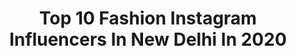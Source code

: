 ---
title: Top 10 Fashion Instagram Influencers In New Delhi In 2020
description: >-
  Find top fashion Instagram influencers in New Delhi in 2020. Most popular hashtags: #fashionblogger #ootd #delhiblogger #styleblogger.
platform: Instagram
profiles:
  - username: "itsallaboutaish"
    fullname: >-
      AISHWARI SURVE👑
    location: "India"
    followers: 10068
    engagement: 998
    commentsToLikes: 0.013626
    id: ck13codsu1cyb0i19oleqpfnb
    verified: false
    hashtags: "#sunkiss, #autumn, #autumnleaves, #tjori"
  - username: "thatstupidclicker"
    fullname: >-
      That Stupid Clicker
    location: "India"
    followers: 59227
    engagement: 203
    commentsToLikes: 0.008497
    id: ck14k4jiinoos0i19srf9v0u5
    verified: false
    hashtags: "#alternatefashion, #editorialphotography, #holi2020, #nature"
  - username: "harshkhullarofficial"
    fullname: >-
      HARSH KHULLAR™
    location: "India"
    followers: 26821
    engagement: 95
    commentsToLikes: 0.019242
    id: ck5hmq0e1meso0i11c6b2xqs4
    verified: false
    hashtags: "#karanajula, #punjabisingers, #punjabisongs, #bhuvanbam"
  - username: "aakriti17_tis"
    fullname: >-
      Aakriti - The Iconic Soul
    location: "India"
    followers: 131727
    engagement: 227
    commentsToLikes: 0.027042
    id: ck8sxb8r1grdd0j78jffpp943
    verified: false
    hashtags: "#fashioninfluencer, #loveisintheair, #nailextensions, #theiconicsoul"
  - username: "rosekawatra"
    fullname: >-
      Rose Kawatra
    location: "India"
    followers: 18112
    engagement: 242
    commentsToLikes: 0.020823
    id: ck13capttzfcq0i19d9rhxugd
    verified: false
    hashtags: "#pantone2020, #ootd, #radiatepositivity, #emojichallenge"
  - username: "mehakjaswalmua"
    fullname: >-
      Mehak Jaswal
    location: "India"
    followers: 21285
    engagement: 296
    commentsToLikes: 0.098941
    id: ck8t6mui7e5yf0j78e113gauv
    verified: false
    hashtags: "#lalishq, #followforfollow, #gujarati, #makeupartist"
  - username: "miss_preet__"
    fullname: >-
      Preet Kaur | Blogger
    location: "India"
    followers: 3255
    engagement: 2179
    commentsToLikes: 0.115197
    id: ck8tc5kzcycwv0j78m6t6krq8
    verified: false
    hashtags: "#indianblog, #indianwear, #voguemagazine, #giveaway"
  - username: "stylebykritika"
    fullname: >-
      KRITIKA GULATI | Fashion Blog
    location: "India"
    followers: 11286
    engagement: 892
    commentsToLikes: 0.074874
    id: ck8t95v5vmziw0j78sqh10a6q
    verified: false
    hashtags: "#sbk, #indianfashionblog, #fashion, #quaraaantineeee143"
  - username: "palak.jain.9028"
    fullname: >-
      Palak Jain👑 沛捷🥰
    location: "India"
    followers: 3120
    engagement: 2258
    commentsToLikes: 0.126336
    id: ck8t9rbjgp27c0j78ofirxhud
    verified: false
    hashtags: "#flowerlove06, #youm789, #mafiacorona, #26marlockdown"
  - username: "kiara.fulara"
    fullname: >-
      Kiara 👰🏻
    location: "India"
    followers: 54456
    engagement: 2738
    commentsToLikes: 0.007341
    id: ck8werlb1ei8t0j789nw8tukn
    verified: false
    hashtags: "#savemoney, #jorukagulam, #transformation, #tourist"
---